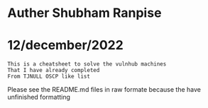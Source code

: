 
# Auther Shubham Ranpise


# 12/december/2022


```
This is a cheatsheet to solve the vulnhub machines
That I have already completed
From TJNULL OSCP like list
```

Please see the README.md files in raw formate because the have unfinished formatting
